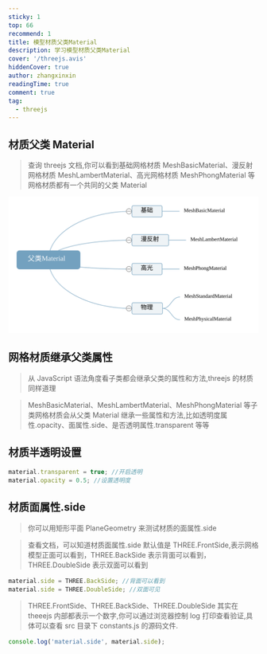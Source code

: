 ```yaml
---
sticky: 1
top: 66
recommend: 1
title: 模型材质父类Material
description: 学习模型材质父类Material
cover: '/threejs.avis'
hiddenCover: true
author: zhangxinxin
readingTime: true
comment: true
tag:
  - threejs
---
```


## 材质父类 Material

> 查询 threejs 文档,你可以看到基础网格材质 MeshBasicMaterial、漫反射网格材质 MeshLambertMaterial、高光网格材质 MeshPhongMaterial 等网格材质都有一个共同的父类 Material

![](../../public/threejs/父类Material.svg)

## 网格材质继承父类属性

> 从 JavaScript 语法角度看子类都会继承父类的属性和方法,threejs 的材质同样道理

> MeshBasicMaterial、MeshLambertMaterial、MeshPhongMaterial 等子类网格材质会从父类 Material 继承一些属性和方法,比如透明度属性.opacity、面属性.side、是否透明属性.transparent 等等

## 材质半透明设置

```js
material.transparent = true; //开启透明
material.opacity = 0.5; //设置透明度
```

## 材质面属性.side

> 你可以用矩形平面 PlaneGeometry 来测试材质的面属性.side

> 查看文档，可以知道材质面属性.side 默认值是 THREE.FrontSide,表示网格模型正面可以看到，THREE.BackSide 表示背面可以看到，THREE.DoubleSide 表示双面可以看到

```js
material.side = THREE.BackSide; //背面可以看到
material.side = THREE.DoubleSide; //双面可见
```

> THREE.FrontSide、THREE.BackSide、THREE.DoubleSide 其实在 theeejs 内部都表示一个数字,你可以通过浏览器控制 log 打印查看验证,具体可以查看 src 目录下 constants.js 的源码文件.

```js
console.log('material.side', material.side);
```
